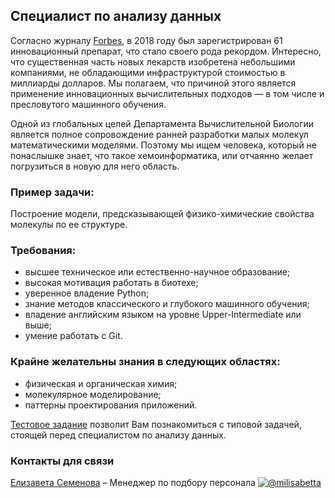 ## Специалист по анализу данных

Согласно журналу [Forbes](https://www.forbes.com/sites/bernardmunos/2019/01/14/2018-new-drugs-approvals-an-all-time-record-and-a-watershed/#76543a49332d), в 2018 году был зарегистрирован 61 инновационный препарат, что стало своего рода рекордом. Интересно, что существенная часть новых лекарств изобретена небольшими компаниями, не обладающими инфраструктурой стоимостью в миллиарды долларов. Мы полагаем, что причиной этого является применение инновационных вычислительных подходов — в том числе и пресловутого машинного обучения.

Одной из глобальных целей Департамента Вычислительной Биологии является полное сопровождение ранней разработки малых молекул математическими моделями.
Поэтому мы ищем человека, который не понаслышке знает, что такое хемоинформатика, или отчаянно желает погрузиться в новую для него область.

### Пример задачи:
Построение модели, предсказывающей физико-химические свойства молекулы по ее структуре. 


### Требования:
- высшее техническое или естественно-научное образование;
- высокая мотивация работать в биотехе;
- уверенное владение Python;
- знание методов классического и глубокого машинного обучения;
- владение английским языком на уровне Upper-Intermediate или выше;
- умение работать с Git.

### Крайне желательны знания в следующих областях:
- физическая и органическая химия;
- молекулярное моделирование;
- паттерны проектирования приложений.

 [Тестовое задание](https://bcd-test-task.s3.eu-central-1.amazonaws.com/test_task.tar.gz)
 позволит Вам познакомиться с типовой задачей, стоящей перед специалистом по анализу данных. 

### Контакты для связи
[Елизавета Семенова](mailto:semenovaep@biocad.ru) – Менеджер по подбору персонала [ ![@milisabetta](/img/telegram.png) ](https://telegram.me/milisabetta)
